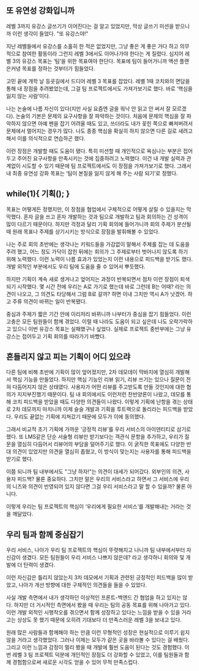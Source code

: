 ## 또 유연성 강화입니까

레벨 3까지 유강스 글쓰기가 이어진다는 걸 알고 있었지만, 막상 글쓰기 미션을 받으니까 이런 생각이 들었다. "또 유강스야!"

지난 레벨들에서 유강스를 소홀히 한 적은 없었지만, 그냥 좋은 게 좋은 거다 하고 의무적으로 참여한 활동이라 그런지 레벨 3에서도 이어나가야 한다는 게 질렸다. 심지어 레벨 3의 유강스 목표는 ‘팀’을 위한 목표여야 한단다. 목표에 팀이 들어가니까 액션 플랜은커녕 목표를 정하는 것부터가 힘들었다.

고민 끝에 개학 날 등굣길에서 드디어 레벨 3 목표를 잡았다. 레벨 1때 코치와의 면담을 통해 내 장점을 추려봤었는데, 그걸 팀 프로젝트에서도 가져가보기로 했다. 바로 ‘핵심을 잃지 않는 사람’이다.

나는 논술에 나름 자신이 있다(지만 사실 요즘엔 글을 워낙 안 읽고 안 써서 잘 모르겠다). 논술의 기본은 문제의 요구사항을 잘 파악하는 것이다. 처음에 문제의 핵심을 잘 파악하지 않으면 아예 펜을 잡기 어려울 때도 있고, 쓰더라도 내가 꽂힌 쪽으로 빠져버려서 문제에서 멀어지는 경우가 많다. 나도 종종 핵심을 확실히 하지 않으면 다른 길로 새려고 해서 이를 의식적으로 연습하곤 했다.

이런 장점은 개발할 때도 도움이 됐다. 특히 미션할 때 개인적으로 욕심나는 부분은 접어두고 주어진 요구사항을 만족시키는 것에 집중하려고 노력했다. 이건 내 개발 실력과 관계없이 시도할 수 있기 때문에 팀 프로젝트에서도 이 장점을 가져가보기로 했다. 그래서 내 최종 유연성 강화 목표는 ‘팀이 본질을 잃지 않게 해 주는 사람 되기’로 정했다.

## while(1){ 기획(); }

목표는 어떻게든 정했지만, 이 장점을 협업에서 구체적으로 어떻게 살릴 수 있을지는 막막했다. 혼자 글을 쓰고 혼자 개발하는 것과 팀으로 개발하고 팀과 회의하는 건 성격이 많이 다르기 때문이다. 하지만 걱정과 달리 기획 회의에 들어가니까 회의 주제가 분산될 때 원래 목표나 주제를 상기시키는 방식으로 장점을 발휘해볼 수 있었다.

나는 주로 회의 초반에는 생각나는 키워드들을 가감없이 말해서 주제를 잡는 데 도움을 주려 했고, 어느 정도 가닥이 잡힌 뒤에는 회의가 그 주제로부터 벗어나지 않도록 하기 위해 노력했다. 이런 노력이 나름 효과가 있었는지 이런 내용으로 피드백을 받기도 했다. 개발 외적인 부분에서도 우리 팀에 도움을 줄 수 있어서 뿌듯했다.

하지만 기획이 계속 새로 생겨나고 엎어지는 과정이 반복되면서 점차 이런 장점이 퇴색되기 시작했다. 몇 시간 전에 우리는 A로 가기로 했는데 바로 그런데 B는 어때? 라는 의견이 나오고, 그 의견도 타당해서 그럼 B로 갈까? 하면 이내 그치만 역시 A가 낫겠어. 하고 주류 의견이 바뀌는 일이 반복됐다.

중심과 주제가 짧은 기간 안에 이리저리 바뀌니까 나부터가 중심을 잡기 힘들었다. 이런 고충은 모든 팀원들이 함께 겪었다. 이럴 때 나라도 도움이 되고 싶은데 나도 오락가락하고 있으니 이번 유강스 목표는 실패했구나 싶었다. 실제로 프로젝트 중반부에는 그냥 유강스는 접어두고 기획 회의를 따라가기 바빴다.

## 흔들리지 않고 피는 기획이 어디 있으랴

다른 팀에 비해 초반에 기획이 많이 엎어졌지만, 2차 데모데이 막바지에 열심히 개발해서 핵심 기능을 만들었다. 하지만 핵심 기능인 리뷰 읽기, 리뷰 쓰기는 있으나 질문이 전혀 다듬어지지 않은 상태였다. 사용자가 어떤 리뷰를 주고받도록 만들 것인지에 대한 협의가 지지부진했기 때문이다. 팀 내 회의에서도 이런저런 찬반양론이 나왔고, 데모를 통해 코치 피드백을 받았을 때도 다양한 의견들이 나왔다. 이렇게 기획에 난항을 겪는 상태로 2차 데모까지 마치니까 이제 슬슬 개발과 기획을 투트랙으로 돌리라는 피드백을 받았다. 우리도 끝없는 기획에 지쳐갔기 때문에 모두가 이에 동의했다.

그래서 비교적 초기 기획에 가까운 ‘긍정적 리뷰’를 우리 서비스의 아이덴티티로 삼기로 했다. 또 LMS같은 단순 서술형 리뷰만 받기보다는 객관식 문항을 추가하고, 우리가 질문을 열심히 다듬어서 리뷰어의 부담을 덜어주기로 했다. 이 굵직한 목표에도 다양한 반대 의견이 있었지만 의견을 열심히 좁혔고, 이 방식이 맞는지는 사용자를 통해 피드백을 받기로 했다.

이쯤 되니까 팀 내부에서도 "그냥 하자!"는 의견이 대세가 되어갔다. 외부인의 의견, 사용자 피드백? 물론 중요하다. 그치만 말은 우리의 서비스라고 하면서 그 서비스에 우리의 니즈와 의견이 반영되어 있지 않다면 그걸 우리 서비스라고 말 할 수 있을까? 물론 아니다.

이렇게 우리는 팀 프로젝트의 핵심이 ‘우리에게 필요한 서비스’를 개발해내는 거라는 것을 깨달았다.

## 우리 팀과 함께 중심잡기

우리 서비스, 나아가 우리 팀 프로젝트의 핵심이 뚜렷해지고 나니까 팀 내부에서부터 자신감이 생겼다. 모든 팀원들이 우리 서비스 나쁘지 않은데? 라고 생각하니 회의와 및 개발에 더 탄력이 생겼다.

이런 자신감은 틀리지 않았는지 3차 데모에서 기획과 관련된 긍정적인 피드백을 많이 받았고, 나아가 개선 방향에 대한 구체적인 의견들을 들을 수 있었다.

사실 개발 측면에서 내가 생각하던 이상적인 프론트-백엔드 간 협업을 하고 있지는 않다. 하지만 더 거시적인 측면에서 봤을 때 우리는 팀의 공동 목표를 위해 나아가고 있다. 이런 개발 외적인 시행착오를 겪으면서 함께 성장하고 있다는 느낌을 받을 수 있을 거라고는 상상도 못 했기 때문에 오히려 기대보다 더 만족스러운 레벨 3을 보내고 있다.

원래 많은 사람들과 함께해야 하는 만큼 이런 무형적인 성장은 현실적으로 이루기 쉽지 않을 거라고 생각했었다. 그러나 이제는 모두가 같은 곳을 바라볼 수 있다는 걸 배웠다. 그리고 이런 느낌과 감정이 멀리 봤을 때 개발에 훨씬 도움이 된다는 것도 경험했다. 이번 레벨 3 팀 프로젝트 덕분에 개인적인 장점도 더 강화할 수 있었고, 이를 팀원들과 함께 경험함으로써 새로운 시각도 얻을 수 있어 무척 만족스럽다.
